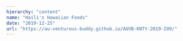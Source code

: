 ```yaml
---
hierarchy: "content"
name: "Haili's Hawaiian Foods"
date: "2019-12-25"
url: "https://au-venturous-buddy.github.io/AUVB-KNTY-2019-I09/"
---
```

